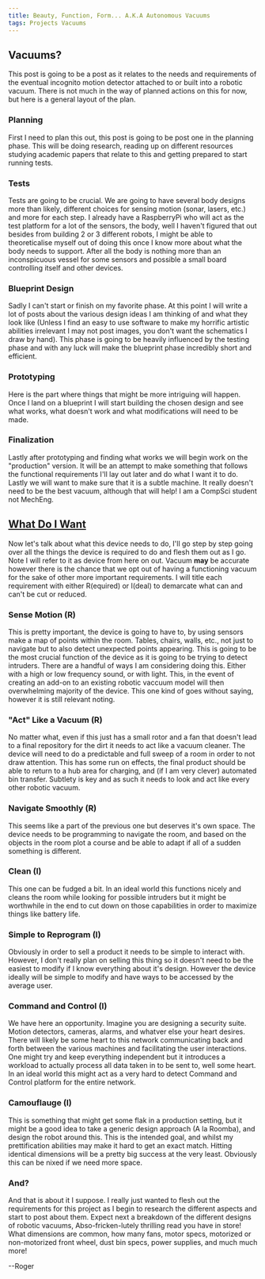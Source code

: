 ```yaml
---
title: Beauty, Function, Form... A.K.A Autonomous Vacuums
tags: Projects Vacuums
---
```


## Vacuums?

This post is going to be a post as it relates to the needs and requirements of the eventual incognito motion detector attached to or built into a robotic vacuum. There is not much in the way of planned actions on this for now, but here is a general layout of the plan.

### Planning

First I need to plan this out, this post is going to be post one in the planning phase. This will be doing research, reading up on different resources studying academic papers that relate to this and getting prepared to start running tests.

### Tests

Tests are going to be crucial. We are going to have several body designs more than likely, different choices for sensing motion (sonar, lasers, etc.) and more for each step. I already have a RaspberryPi who will act as the test platform for a lot of the sensors, the body, well I haven't figured that out besides from building 2 or 3 different robots, I might be able to theoreticalise myself out of doing this once I know more about what the body needs to support. After all the body is nothing more than an inconspicuous vessel for some sensors and possible a small board controlling itself and other devices.

### Blueprint Design

Sadly I can't start or finish on my favorite phase. At this point I will write a lot of posts about the various design ideas I am thinking of and what they look like (Unless I find an easy to use software to make my horrific artistic abilities irrelevant I may not post images, you don't want the schematics I draw by hand). This phase is going to be heavily influenced by the testing phase and with any luck will make the blueprint phase incredibly short and efficient.

### Prototyping

Here is the part where things that might be more intriguing will happen. Once I land on a blueprint I will start building the chosen design and see what works, what doesn't work and what modifications will need to be made.

### Finalization

Lastly after prototyping and finding what works we will begin work on the "production" version. It will be an attempt to make something that follows the functional requirements I'll lay out later and do what I want it to do. Lastly we will want to make sure that it is a subtle machine. It really doesn't need to be the best vacuum, although that will help! I am a CompSci student not MechEng.

## [What Do I Want](https://www.youtube.com/watch?v=gJLIiF15wjQ)

Now let's talk about what this device needs to do, I'll go step by step going over all the things the device is required to do and flesh them out as I go. Note I will refer to it as device from here on out. Vacuum __may__ be accurate however there is the chance that we opt out of having a functioning vacuum for the sake of other more important requirements. I will title each requirement with either R(equired) or I(deal) to demarcate what can and can't be cut or reduced.

### Sense Motion (R)

This is pretty important, the device is going to have to, by using sensors make a map of points within the room. Tables, chairs, walls, etc., not just to navigate but to also detect unexpected points appearing. This is going to be the most crucial function of the device as it is going to be trying to detect intruders. There are a handful of ways I am considering doing this. Either with a high or low frequency sound, or with light. This, in the event of creating an add-on to an existing robotic vaccuum model will then overwhelming majority of the device. This one kind of goes without saying, however it is still relevant noting.

### "Act" Like a Vacuum (R)

No matter what, even if this just has a small rotor and a fan that doesn't lead to a final repository for the dirt it needs to act like a vacuum cleaner. The device will need to do a predictable and full sweep of a room in order to not draw attention. This has some run on effects, the final product should be able to return to a hub area for charging, and (if I am very clever) automated bin transfer. Subtlety is key and as such it needs to look and act like every other robotic vacuum.

### Navigate Smoothly (R)

This seems like a part of the previous one but deserves it's own space. The device needs to be programming to navigate the room, and based on the objects in the room plot a course and be able to adapt if all of a sudden something is different.

### Clean (I)

This one can be fudged a bit. In an ideal world this functions nicely and cleans the room while looking for possible intruders but it might be worthwhile in the end to cut down on those capabilities in order to maximize things like battery life.

### Simple to Reprogram (I)

Obviously in order to sell a product it needs to be simple to interact with. However, I don't really plan on selling this thing so it doesn't need to be the easiest to modify if I know everything about it's design. However the device ideally will be simple to modify and have ways to be accessed by the average user.

### Command and Control (I)

We have here an opportunity. Imagine you are designing a security suite. Motion detectors, cameras, alarms, and whatver else your heart desires. There will likely be some heart to this network communicating back and forth between the various machines and facilitating the user interactions. One might try and keep everything independent but it introduces a workload to actually process all data taken in to be sent to, well some heart. In an ideal world this might act as a very hard to detect Command and Control platform for the entire network.

### Camouflauge (I)

This is something that might get some flak in a production setting, but it might be a good idea to take a generic design approach (A la Roomba), and design the robot around this. This is the intended goal, and whilst my prettification abilities may make it hard to get an exact match. Hitting identical dimensions will be a pretty big success at the very least. Obviously this can be nixed if we need more space.

### And?

And that is about it I suppose. I really just wanted to flesh out the requirements for this project as I begin to research the different aspects and start to post about them. Expect next a breakdown of the different designs of robotic vacuums, Abso-fricken-lutely thrilling read you have in store! What dimensions are common, how many fans, motor specs, motorized or non-motorized front wheel, dust bin specs, power supplies, and much much more!

--Roger
